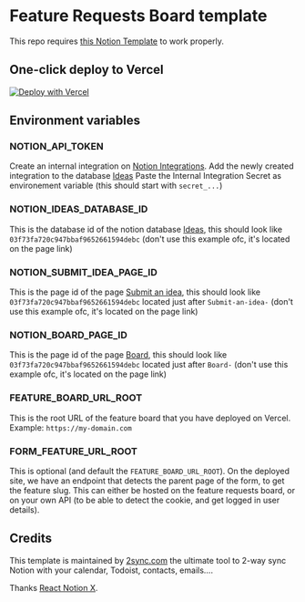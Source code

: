 # Feature Requests Board template

This repo requires [this Notion Template](http://go.tonoid.com/feature-requests-board-notion-template) to work properly.

## One-click deploy to Vercel

[![Deploy with Vercel](https://vercel.com/button)](http://go.tonoid.com/feature-requests-board-deploy-vercel)

## Environment variables

### NOTION_API_TOKEN

Create an internal integration on [Notion Integrations](https://www.notion.so/my-integrations).
Add the newly created integration to the database [Ideas](https://shots.tonoid.com/00gPccPy)
Paste the Internal Integration Secret as environement variable (this should start with `secret_...`)

### NOTION_IDEAS_DATABASE_ID

This is the database id of the notion database [Ideas](https://shots.tonoid.com/00gPccPy), this should look like `03f73fa720c947bbaf9652661594debc` (don't use this example ofc, it's located on the page link)

### NOTION_SUBMIT_IDEA_PAGE_ID

This is the page id of the page [Submit an idea](https://shots.tonoid.com/Kxvf2Gv4), this should look like `03f73fa720c947bbaf9652661594debc` located just after `Submit-an-idea-` (don't use this example ofc, it's located on the page link)

### NOTION_BOARD_PAGE_ID

This is the page id of the page [Board](https://shots.tonoid.com/21c1qn36), this should look like `03f73fa720c947bbaf9652661594debc` located just after `Board-` (don't use this example ofc, it's located on the page link)

### FEATURE_BOARD_URL_ROOT

This is the root URL of the feature board that you have deployed on Vercel. Example: `https://my-domain.com`

### FORM_FEATURE_URL_ROOT

This is optional (and default the `FEATURE_BOARD_URL_ROOT`).
On the deployed site, we have an endpoint that detects the parent page of the form, to get the feature slug. This can either be hosted on the feature requests board, or on your own API (to be able to detect the cookie, and get logged in user details).

## Credits

This template is maintained by [2sync.com](https://2sync.com) the ultimate tool to 2-way sync Notion with your calendar, Todoist, contacts, emails….

Thanks [React Notion X](https://github.com/NotionX/react-notion-x).
